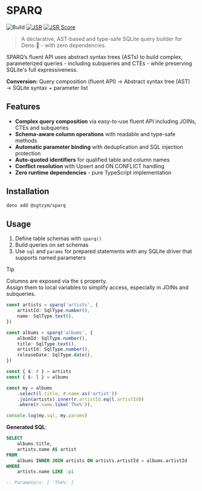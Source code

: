 # SPARQ

![Build](https://github.com/sgtzym/sparq/actions/workflows/build.yml/badge.svg)
[![JSR](https://jsr.io/badges/@sgtzym/sparq)](https://jsr.io/@sgtzym/sparq)
[![JSR Score](https://jsr.io/badges/@sgtzym/sparq/score)](https://jsr.io/@sgtzym/sparq)

> A declarative, AST-based and type-safe SQLite query builder for Deno 🦕 - with
> zero dependencies.

SPARQ’s fluent API uses abstract syntax trees (ASTs) to build complex,
parameterized queries - including subqueries and CTEs - while preserving
SQLite's full expressiveness.

**Conversion:** Query composition (fluent API) → Abstract syntax tree (AST) →
SQLite syntax + parameter list

## Features

- **Complex query composition** via easy-to-use fluent API including JOINs, CTEs
  and subqueries
- **Schema-aware column operations** with readable and type-safe methods
- **Automatic parameter binding** with deduplication and SQL injection
  protection
- **Auto-quoted identifiers** for qualified table and column names
- **Conflict resolution** with Upsert and ON CONFLICT handling
- **Zero runtime dependencies** - pure TypeScript implementation

## Installation

```bash
deno add @sgtzym/sparq
```

## Usage

1. Define table schemas with `sparq()`
2. Build queries on set schemas
3. Use `sql` and `params` for prepared statements with any SQLite driver that
   supports named parameters

> [!TIP]
> Columns are exposed via the `$` property.\
> Assign them to local variables to simplify access, especially in JOINs and
> subqueries.

```ts
const artists = sparq('artists', {
    artistId: SqlType.number(),
    name: SqlType.text(),
})

const albums = sparq('albums', {
    albumId: SqlType.number(),
    title: SqlType.text(),
    artistId: SqlType.number(),
    releaseDate: SqlType.date(),
})

const { $: r } = artists
const { $: l } = albums

const my = albums
    .select(l.title, r.name.as('artist'))
    .join(artists).inner(r.artistId.eq(l.artistId))
    .where(r.name.like('The%')),

console.log(my.sql, my.params)
```

**Generated SQL**:

```sql
SELECT
    albums.title,
    artists.name AS artist
FROM
    albums INNER JOIN artists ON artists.artistId = albums.artistId
WHERE
    artists.name LIKE :p1

-- Parameters: [ 'The%' ]
```